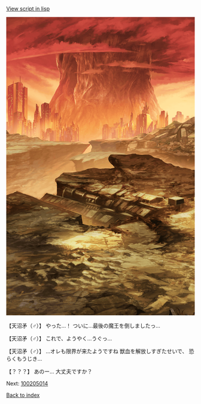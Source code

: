 [View script in lisp](../scripts/100205013.txt)

![underwild.png](../images/backgrounds/underwild.png)

【天沼矛（♂）】
やった…！
ついに…最後の魔王を倒しましたっ…

【天沼矛（♂）】
これで、ようやく…うぐっ…

【天沼矛（♂）】
…オレも限界が来たようですね
獣血を解放しすぎたせいで、
恐らくもうじき…

【？？？】
あのー…
大丈夫ですか？

Next: [100205014](100205014.md)

[Back to index](index.md)
